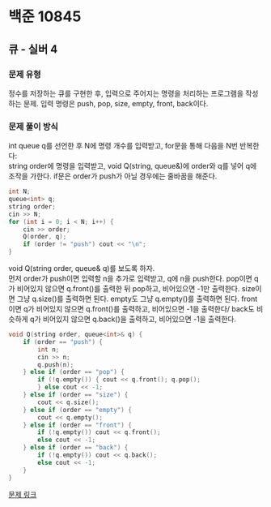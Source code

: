 # 백준 10845
## 큐 - 실버 4
### 문제 유형

정수를 저장하는 큐를 구현한 후, 입력으로 주어지는 명령을 처리하는 프로그램을 작성하는 문제.
입력 명령은 push, pop, size, empty, front, back이다.

### 문제 풀이 방식

int queue q를 선언한 후 N에 명령 개수를 입력받고, for문을 통해 다음을 N번 반복한다:   
string order에 명령을 입력받고, void Q(string, queue<int>&)에 order와 q를 넣어 q에 조작을 가한다. if문은 order가 push가 아닐 경우에는 줄바꿈을 해준다.
~~~cpp
int N;
queue<int> q;
string order;
cin >> N;
for (int i = 0; i < N; i++) {
    cin >> order;
    Q(order, q);
    if (order != "push") cout << "\n";
}
~~~

void Q(string order, queue<int>& q)를 보도록 하자.   
먼저 order가 push이면 입력할 n을 추가로 입력받고, q에 n을 push한다.
pop이면 q가 비어있지 않으면 q.front()를 출력한 뒤 pop하고, 비어있으면 -1만 출력한다.
size이면 그냥 q.size()를 출력하면 된다.
empty도 그냥 q.empty()를 출력하면 된다.
front이면 q가 비어있지 않으면 q.front()를 출력하고, 비어있으면 -1을 출력한다/
back도 비슷하게 q가 비어있지 않으면 q.back()을 출력하고, 비어있으면 -1을 출력한다.
~~~cpp
void Q(string order, queue<int>& q) {
    if (order == "push") {
        int n;
        cin >> n;
        q.push(n);
    } else if (order == "pop") {
        if (!q.empty()) { cout << q.front(); q.pop();
        } else cout << -1;
    } else if (order == "size") {
        cout << q.size();
    } else if (order == "empty") {
        cout << q.empty();
    } else if (order == "front") {
        if (!q.empty()) cout << q.front();
        else cout << -1;
    } else if (order == "back") {
        if (!q.empty()) cout << q.back();
        else cout << -1;
    }
}
~~~


[문제 링크]()
